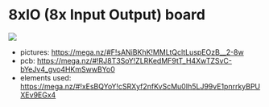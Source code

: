 # 8xIO (8x Input Output) board

[![](http://img.youtube.com/vi/LOs-qEW6sW8/0.jpg)](http://www.youtube.com/watch?v=LOs-qEW6sW8 "8XIO board v1 by Glavić in action")

- pictures: https://mega.nz/#F!sANiBKhK!MMLtQcltLuspEOzB__2-8w
- pcb: https://mega.nz/#!RJ8T3SoY!ZLRKedMF9tT_H4XwTZSvC-bYeJv4_gvo4HKmSwwBYo0
- elements used: https://mega.nz/#!xEsBQYoY!cSRXyf2nfKvScMu0Ih5LJ99vE1pnrrkyBPUXEv9EGx4
